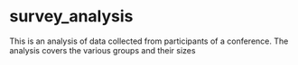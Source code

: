 # survey_analysis
This is an analysis of data collected from participants of a conference. The analysis covers the various groups and their sizes
